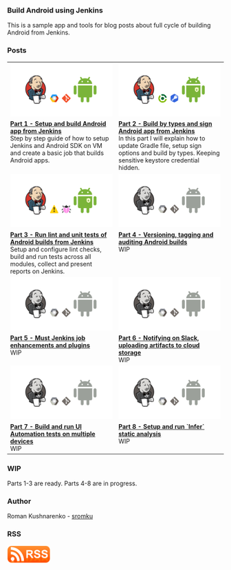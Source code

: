 ### Build Android using Jenkins

This is a sample app and tools for blog posts about full cycle of building Android from Jenkins.

### Posts

<table>
	<tr>
	    <td width="50%"><img width="100%" src="assets/jenkins-android.png"/></td>
	    <td width="50%"><img width="100%" src="assets/jenkins-android-types.png"/></td>
	</tr>
	<tr>
	    <td width="50%" valign="top"><a href="https://www.sromku.com/blog/build-android-jenkins"><strong>Part 1 - Setup and build Android app from Jenkins</strong></a><br/> Step by step guide of how to setup Jenkins and Android SDK on VM and create a basic job that builds Android apps.</td>
	    <td width="50%" valign="top"><a href="https://www.sromku.com/blog/build-android-jenkins-types"><strong>Part 2 - Build by types and sign Android app from Jenkins</strong></a><br/> In this part I will explain how to update Gradle file, setup sign options and build by types. Keeping sensitive keystore credential hidden.</td>
	</tr>
	<tr>
        <td width="50%"><img width="100%" src="assets/build-android-lint-tests.png"/></td>
        <td width="50%"><img width="100%" src="assets/build-android-wip.png"/></td>
    </tr>
    <tr>
        <td width="50%" valign="top"><a href="https://www.sromku.com/blog/build-android-jenkins"><strong>Part 3 - Run lint and unit tests of Android builds from Jenkins</strong></a><br/> Setup and configure lint checks, build and run tests across all modules, collect and present reports on Jenkins.</td>
        <td width="50%" valign="top"><a href="#"><strong>Part 4 - Versioning, tagging and auditing Android builds</strong></a><br/> WIP</td>
    </tr>
    <tr>
        <td width="50%"><img width="100%" src="assets/build-android-wip.png"/></td>
        <td width="50%"><img width="100%" src="assets/build-android-wip.png"/></td>
    </tr>
    <tr>
        <td width="50%" valign="top"><a href="#"><strong>Part 5 - Must Jenkins job enhancements and plugins</strong></a><br/> WIP</td>
        <td width="50%" valign="top"><a href="#"><strong>Part 6 - Notifying on Slack, uploading artifacts to cloud storage</strong></a><br/> WIP</td>
    </tr>
    <tr>
        <td width="50%"><img width="100%" src="assets/build-android-wip.png"/></td>
        <td width="50%"><img width="100%" src="assets/build-android-wip.png"/></td>
    </tr>
    <tr>
        <td width="50%" valign="top"><a href="#"><strong>Part 7 - Build and run UI Automation tests on multiple devices</strong></a><br/> WIP</td>
        <td width="50%" valign="top"><a href="#"><strong>Part 8 - Setup and run `Infer` static analysis</strong></a><br/> WIP</td>
    </tr>
</table>

### WIP

Parts 1-3 are ready.
Parts 4-8 are in progress.

### Author

Roman Kushnarenko - [sromku](https://github.com/sromku)

### RSS

<a href="https://www.sromku.com/rss"><img width="100px" src="assets/rss.png"/></a>

